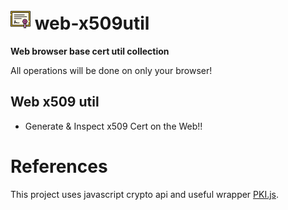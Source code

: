 ![image](public/assets/certificate.png) web-x509util
===============

**Web browser base cert util collection**

All operations will be done on only your browser!

## Web x509 util

- Generate & Inspect x509 Cert on the Web!!

# References

This project uses javascript crypto api and useful wrapper [PKI.js](https://github.com/PeculiarVentures/PKI.js).